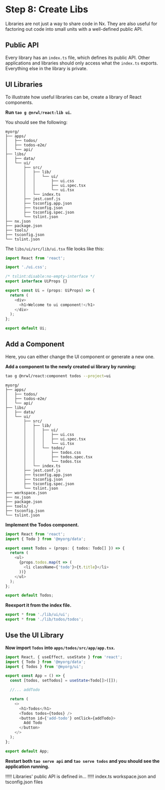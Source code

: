 # Step 8: Create Libs

Libraries are not just a way to share code in Nx. They are also useful for factoring out code into small units with a well-defined public API.

## Public API

Every library has an `index.ts` file, which defines its public API. Other applications and libraries should only access what the `index.ts` exports. Everything else in the library is private.

## UI Libraries

To illustrate how useful libraries can be, create a library of React components.

**Run `tao g @nrwl/react:lib ui`.**

You should see the following:

```treeview
myorg/
├── apps/
│   ├── todos/
│   ├── todos-e2e/
│   └── api/
├── libs/
│   ├── data/
│   └── ui/
│       ├── src/
│       │   ├── lib/
│       │   │   └── ui/
│       │   │       ├── ui.css
│       │   │       ├── ui.spec.tsx
│       │   │       └── ui.tsx
│       │   └── index.ts
│       ├── jest.conf.js
│       ├── tsconfig.app.json
│       ├── tsconfig.json
│       ├── tsconfig.spec.json
│       └── tslint.json
├── nx.json
├── package.json
├── tools/
├── tsconfig.json
└── tslint.json
```

The `libs/ui/src/lib/ui.tsx` file looks like this:

```typescript jsx
import React from 'react';

import './ui.css';

/* tslint:disable:no-empty-interface */
export interface UiProps {}

export const Ui = (props: UiProps) => {
  return (
    <div>
      <h1>Welcome to ui component!</h1>
    </div>
  );
};

export default Ui;
```

## Add a Component

Here, you can either change the UI component or generate a new one.

**Add a component to the newly created ui library by running:**

```bash
tao g @nrwl/react:component todos --project=ui
```

```treeview
myorg/
├── apps/
│   ├── todos/
│   ├── todos-e2e/
│   └── api/
├── libs/
│   ├── data/
│   └── ui/
│       ├── src/
│       │   ├── lib/
│       │   │   ├── ui/
│       │   │   │   ├── ui.css
│       │   │   │   ├── ui.spec.tsx
│       │   │   │   └── ui.tsx
│       │   │   └── todos/
│       │   │       ├── todos.css
│       │   │       ├── todos.spec.tsx
│       │   │       └── todos.tsx
│       │   └── index.ts
│       ├── jest.conf.js
│       ├── tsconfig.app.json
│       ├── tsconfig.json
│       ├── tsconfig.spec.json
│       └── tslint.json
├── workspace.json
├── nx.json
├── package.json
├── tools/
├── tsconfig.json
└── tslint.json
```

**Implement the Todos component.**

```typescript jsx
import React from 'react';
import { Todo } from '@myorg/data';

export const Todos = (props: { todos: Todo[] }) => {
  return (
    <ul>
      {props.todos.map(t => (
        <li className={'todo'}>{t.title}</li>
      ))}
    </ul>
  );
};

export default Todos;
```

**Reexport it from the index file.**

```typescript
export * from './lib/ui/ui';
export * from './lib/todos/todos';
```

## Use the UI Library

**Now import `Todos` into `apps/todos/src/app/app.tsx`.**

```typescript
import React, { useEffect, useState } from 'react';
import { Todo } from '@myorg/data';
import { Todos } from '@myorg/ui';

export const App = () => {
  const [todos, setTodos] = useState<Todo[]>([]);

  //... addTodo

  return (
    <>
      <h1>Todos</h1>
      <Todos todos={todos} />
      <button id={'add-todo'} onClick={addTodo}>
        Add Todo
      </button>
    </>
  );
};

export default App;
```

**Restart both `tao serve api` and `tao serve todos` and you should see the application running.**

!!!!!
Libraries' public API is defined in...
!!!!!
index.ts
workspace.json and tsconfig.json files
